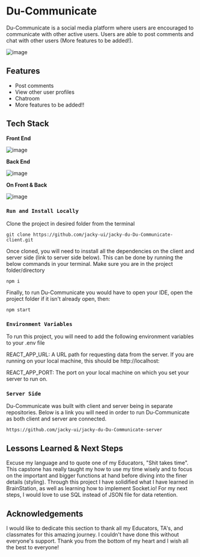 # Du-Communicate

Du-Communicate is a social media platform where users are encouraged to communicate with other active users. Users are able to post comments and chat with other users (More features to be added!).


![image](https://user-images.githubusercontent.com/64509710/171100892-5454994b-34e6-4ade-9b74-5a805b36befe.png)

## Features

* Post comments
* View other user profiles
* Chatroom
* More features to be added!!

## Tech Stack

**Front End**

![image](https://user-images.githubusercontent.com/64509710/170399703-e38aea2a-04d3-4ddd-b150-dc3495feca9d.png)

**Back End**

![image](https://user-images.githubusercontent.com/64509710/170400406-22905f88-2aa6-4614-b3ca-1840e877c558.png)

**On Front & Back**

![image](https://user-images.githubusercontent.com/64509710/170400589-edf617f2-3abf-4c64-8bcd-bffae42cc4c8.png)


### `Run and Install Locally`

Clone the project in desired folder from the terminal

    git clone https://github.com/jacky-ui/jacky-du-Du-Communicate-client.git

Once cloned, you will need to insstall all the dependencies on the client and server side (link to server side below). This can be done by running the below commands in your terminal. Make sure you are in the project folder/directory

    npm i
    
Finally, to run Du-Communicate you would have to open your IDE, open the project folder if it isn't already open, then:

    npm start

### `Environment Variables`

To run this project, you will need to add the following environment variables to your .env file

REACT_APP_URL: A URL path for requesting data from the server. If you are running on your local machine, this should be http://localhost:<insert port>

REACT_APP_PORT: The port on your local machine on which you set your server to run on. 

### `Server Side`

Du-Communicate was built with client and server being in separate repositories. Below is a link you will need in order to run Du-Communicate as both client and server are connected.

    https://github.com/jacky-ui/jacky-du-Du-Communicate-server
    
## Lessons Learned & Next Steps

Excuse my language and to quote one of my Educators, "Shit takes time". This capstone has really taught my how to use my time wisely and to focus on the important and bigger functions at hand before diving into the finer details (styling). Through this project I have solidified what I have learned in BrainStation, as well as learning how to implement Socket.io! For my next steps, I would love to use SQL instead of JSON file for data retention.
    
## Acknowledgements 

I would like to dedicate this section to thank all my Educators, TA's, and classmates for this amazing journey. I couldn't have done this without everyone's support. Thank you from the bottom of my heart and I wish all the best to everyone!
